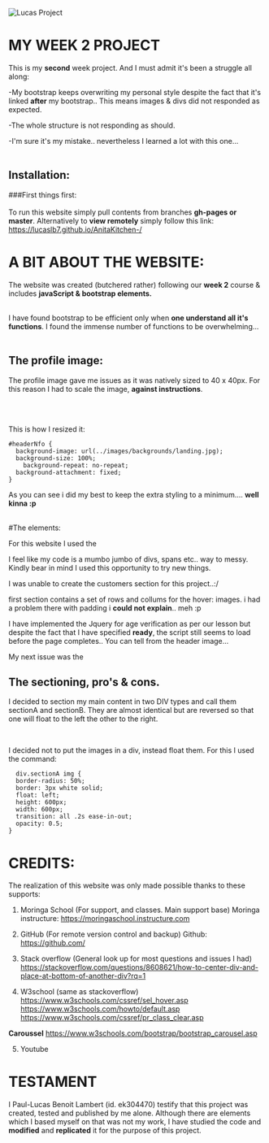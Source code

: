 

![Lucas Project]("https://github.com/lucasLB7/lucasProject/tree/gh-pages/images/me.jpg")


# MY WEEK 2 PROJECT

This is my __second__ week project. And I must admit it's been a struggle all along:

-My bootstrap keeps overwriting my personal style despite the fact that it's linked __after__ my bootstrap.. This means images & divs did not responded as expected.

-The whole structure is not responding as should.

-I'm sure it's my mistake.. nevertheless I learned a lot with this one...
<br><br>
## Installation:
###First things first:
<br><br>
To run this website simply pull contents from branches __gh-pages or master__.  Alternatively to __view remotely__ simply follow this link:
 https://lucaslb7.github.io/AnitaKitchen-/

# A BIT ABOUT THE WEBSITE:

The website was created (butchered rather) following our __week 2__ course & includes __javaScript & bootstrap elements.__
<br><br>

I have found bootstrap to be efficient only when __one understand all it's functions__. I found the immense number of functions to be overwhelming...
<br><br>
## The profile image:

The profile image gave me issues as it was natively sized to 40 x 40px. For this reason I had to scale the image, __against instructions__.

<br><br>

This is how I resized it:  
```
#headerNfo {
  background-image: url(../images/backgrounds/landing.jpg);
  background-size: 100%;
	background-repeat: no-repeat;
  background-attachment: fixed;
}

```
As you can see i did my best to keep the extra styling to a minimum.... **well kinna :p**
<br><br>

#The elements:

For this website I used the

I feel like my code is a mumbo jumbo of divs, spans etc.. way to messy. Kindly bear in mind I used this opportunity to try new things.

I was unable to create the customers section for this project..:/

first section contains a set of rows and collums for the hover: images. i had a problem there with padding i __could not explain__.. meh :p

I have implemented the Jquery for age verification as per our lesson but despite the fact that I have specified __ready__, the script still seems to load before the page completes.. You can tell from the header image...

My next issue was the

## The sectioning, pro's & cons.

I decided to section my main content in two DIV types and call them sectionA and sectionB. They are almost identical but are reversed so that one will float to the left the other to the right.

<br>

I decided not to put the images in a div, instead float them. For this I used the command:

```
  div.sectionA img {
  border-radius: 50%;
  border: 3px white solid;
  float: left;
  height: 600px;
  width: 600px;
  transition: all .2s ease-in-out;
  opacity: 0.5;
}
```



# CREDITS:

The realization of this website was only made possible thanks to these supports:

1. Moringa School (For support, and classes. Main support base)
Moringa instructure: https://moringaschool.instructure.com
2. GitHub (For remote version control and backup)
Github: https://github.com/
3. Stack overflow (General look up for most questions and issues I had)
https://stackoverflow.com/questions/8608621/how-to-center-div-and-place-at-bottom-of-another-div?rq=1

4. W3school (same as stackoverflow)
https://www.w3schools.com/cssref/sel_hover.asp
https://www.w3schools.com/howto/default.asp
https://www.w3schools.com/cssref/pr_class_clear.asp

__Caroussel__ https://www.w3schools.com/bootstrap/bootstrap_carousel.asp

5. Youtube



# TESTAMENT

I Paul-Lucas Benoit Lambert (id. ek304470) testify that this project was created, tested and published by me alone.
Although there are elements which I based myself on that was not my work, I have studied the code and __modified__ and __replicated__ it for the purpose of this project.
